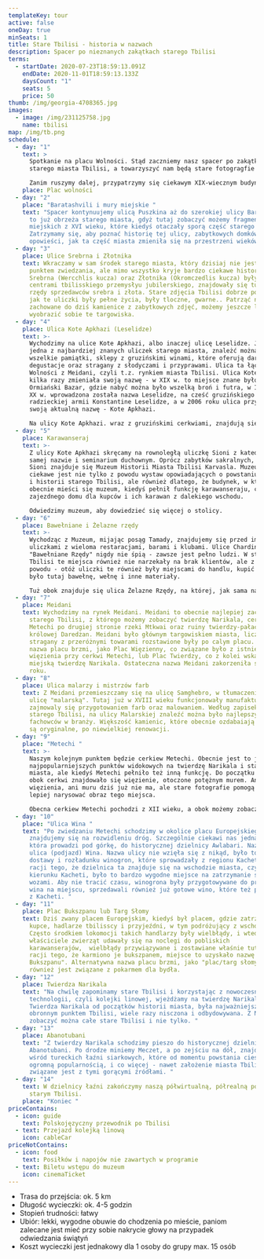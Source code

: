 ```yaml
---
templateKey: tour
active: false
oneDay: true
minSeats: 1
title: Stare Tbilisi - historia w nazwach
description: Spacer po nieznanych zakątkach starego Tbilisi
terms:
  - startDate: 2020-07-23T18:59:13.091Z
    endDate: 2020-11-01T18:59:13.133Z
    daysCount: "1"
    seats: 5
    price: 50
thumb: /img/georgia-4708365.jpg
images:
  - image: /img/231125758.jpg
    name: tbilisi
map: /img/tb.png
schedule:
  - day: "1"
    text: >
      Spotkanie na placu Wolności. Stąd zaczniemy nasz spacer po zakątkach
      starego miasta Tbilisi, a towarzyszyć nam będą stare fotogragfie miasta. 

      Zanim ruszymy dalej, przypatrzymy się ciekawym XIX-wiecznym budynkom, takim, jak np. stary ratusz miejski, oraz poznamy historię tego placu - serca miasta. 
    place: Plac wolności
  - day: "2"
    place: "Baratashvili i mury miejskie "
    text: "Spacer kontynuujemy ulicą Puszkina aż do szerokiej ulicy Baratashvili. Są
      to już obrzeża starego miasta, gdyż tutaj zobaczyć możemy fragmenty murów
      miejskich z XVI wieku, które kiedyś otaczały sporą część starego Tbilisi.
      Zatrzymamy się, aby poznać historię tej ulicy, zabytkowych domków oraz
      opowieści, jak ta część miasta zmieniła się na przestrzeni wieków. "
  - day: "3"
    place: Ulice Srebrna i Złotnika
    text: Wkraczamy w sam środek starego miasta, który dzisiaj nie jest najczęstym
      punktem zwiedzania, ale mimo wszystko kryje bardzo ciekawe historię. Ulice
      Srebrna (Wercchlis kucza) oraz Złotnika (Okromczedlis kucza) były kiedyś
      centrami tbilisskiego przemysłyu jubilerskiego, znajdowały się tutaj też
      rzędy sprzedawców srebra i złota. Stare zdjęcia Tbilisi dobrze pokazują,
      jak te uliczki były pełne życia, były tloczne, gwarne.. Patrząć na
      zachowane do dziś kamienice z zabytkowych zdjęć, możemy jeszcze lepiej
      wyobrazić sobie te targowiska.
  - day: "4"
    place: Ulica Kote Apkhazi (Leselidze)
    text: >-
      Wychodzimy na ulice Kote Apkhazi, albo inaczej ulicę Leselidze. Jest to
      jedna z najbardziej znanych uliczek starego miasta, znależć można tutaj
      wszelkie pamiątki, sklepy z gruzińskimi winami, które oferują darmowe
      degustacje oraz stragany z słodyczami i przyprawami. Ulica ta łączy Plan
      Wolności z Meidani, czyli t.z. rynkiem miasta Tbilisi. Ulica Kote Apkhazi
      kilka razy zmieniała swoją nazwę - w XIX w. to miejsce znane było, jako
      Ormiański Bazar, gdzie nabyć można było wszelką broń i futra, w I połowie
      XX w. wprowadzona została nazwa Leselidze, na cześć gruzińskiego generała
      radzieckiej armii Konstantine Leselidze, a w 2006 roku ulica przyjęła
      swoją aktualną nazwę - Kote Apkhazi. 

      Na ulicy Kote Apkhazi. wraz z gruzińskimi cerkwiami, znajdują się kościół katolicki oraz synagoga.
  - day: "5"
    place: Karawanseraj
    text: >-
      Z ulicy Kote Apkhazi skręcamy na rownoległą uliczkę Sioni z katedrą o tej
      samej nazwie i seminarium duchownym. Oprócz zabytków sakralnych, na ulicy
      Sioni znajduje się Muzeum Historii Miasta Tbilisi Karvasla. Muzeum to
      ciekawe jest nie tylko z powodu wystaw opowiadających o powstaniu, rozwoju
      i historii starego Tbilisi, ale również dlatego, że budynek, w którym
      obecnie mieści się muzeum, kiedyś pełnił funkcję karawanseraju, czyli
      zajezdnego domu dla kupców i ich karawan z dalekiego wschodu. 

      Odwiedzimy muzeum, aby dowiedzieć się więcej o stolicy.
  - day: "6"
    place: Bawełniane i Żelazne rzędy
    text: >-
      Wychodząc z Muzeum, mijając posąg Tamady, znajdujemy się przed imprezowymi
      uliczkami z wieloma restaracjami, barami i klubami. Ulice Chardina i
      "Bawełniane Rzędy" nigdy nie śpią - zawsze jest pełno ludzi. W starym
      Tbilisi te miejsca również nie narzekały na brak klientów, ale z innego
      powodu - otóż uliczki te również były miejscami do handlu, kupić można
      było tutaj bawełnę, wełnę i inne materiały. 

      Tuż obok znajduje się ulica Żelazne Rzędy, na której, jak sama nazwa wskazuje, postawały warsztaty metalowe oraz trwała sprzedaż sprzętu metalowego lub surowców żelaza. 
  - day: "7"
    place: Meidani
    text: Wychodzimy na rynek Meidani. Meidani to obecnie najlepiej zachowany plac
      starego Tbilisi, z którego możemy zobaczyć twierdzę Narikala, cerkiew
      Metechi po drugiej stronie rzeki Mtkwai oraz ruiny twierdzy-pałacu
      królowej Daredżan. Meidani było głównym targowiskiem miasta, liczne
      stragany z przeróżnymi towarami rozstawione były po calym placu. Stara
      nazwa placu brzmi, jako Plac Więzienny, co związane było z istniejiem
      więzienia przy cerkwi Metechi, lub Plac Twierdzy, co z kolei wskazywało na
      miejską twierdzę Narikala. Ostateczna nazwa Meidani zakorzeniła się w 1800
      roku.
  - day: "8"
    place: Ulica malarzy i mistrzów farb
    text: Z Meidani przemieszczamy się na ulicę Samghebro, w tłumaczeniu na polski -
      ulicę "malarską". Tutaj już w XVIII wieku funkcjonowały manufaktury, które
      zajmowaly się przygotowaniem farb oraz malowaniem. Według zapisek o życiu
      starego Tbilisi, na ulicy Malarskiej znaleźć można było najlepszych
      fachowców w branży. Większość kamienic, które obecnie ozdabaiają tę ulicę,
      są oryginalne, po niewielkiej renowacji.
  - day: "9"
    place: "Metechi "
    text: >-
      Naszym kolejnym punktem będzie cerkiew Metechi. Obecnie jest to jeden z
      najpopularniejszych punktów widokowych na twierdzę Narikala i starówkę
      miasta, ale kiedyś Metechi pełniło też inną funkcję. Do początku XX wieku,
      obok cerkwi znajdowało się więzienie, otoczone potężnym murem. Ani
      więzienia, ani muru dziś już nie ma, ale stare fotografie pomogą nam
      lepiej narysować obraz tego miejsca. 

      Obecna cerkiew Metechi pochodzi z XII wieku, a obok możemy zobaczyć pomnik założyciela miasta Tbilisi, króla Vachatanga Gorgasali.
  - day: "10"
    place: "Ulica Wina "
    text: "Po zwiedzaniu Metechi schodzimy w okolice placu Europejskiego. Tutaj
      znajdujemy się na rozwidleniu dróg. Szczególnie ciekawi nas jedna ulica,
      która prowadzi pod górkę, do historycznej dzielnicy Awlabari. Nazywa się
      ulica (podjazd) Wina. Nazwa ulicy nie wzięła się z nikąd, było to miejsce
      dostawy i rozładunku winogron, które sprowadzały z regionu Kacheti. Z
      racji tego, że dzielnica ta znajduje się na wschodzie miasta, czyli w
      kierunku Kacheti, było to bardzo wygodne miejsce na zatrzymanie się z
      wozami. Aby nie tracić czasu, winogrona były przygotowywane do produkcji
      wina na miejscu, sprzedawali również już gotowe wino, które też przywozili
      z Kacheti. "
  - day: "11"
    place: Plac Bukszpanu lub Targ Słomy
    text: Dziś zwany placem Europejskim, kiedyś był placem, gdzie zatrzymywali się
      kupce, hadlarze tbilisscy i przyjeźdni, w tym podróżujący z wschodu.
      Często środkiem lokomocji takich handlarzy były wielbłądy, i wtedy, kiedy
      właściciele zwierząt udawały się na noclegi do pobliskich
      karawanserajów,  wielbłądy przywiązywane i zostawiane właśnie tutaj, a z
      racji tego, że karmiono je bukszpanem, miejsce to uzyskało nazwę "Plac
      Bukszpanu". Alternatywna nazwa placu brzmi, jako "plac/targ słomy", co
      również jest związane z pokarmem dla bydła.
  - day: "12"
    place: Twierdza Narikala
    text: "Na chwilę zapominamy stare Tbilisi i korzystając z nowoczesnych
      technologii, czyli kolejki linowej, wjeżdżamy na twierdzę Narikala.
      Twierdza Narikala od początków historii miasta, była najważniejszym
      obronnym punktem Tbilisi, wiele razy nisczona i odbydowywana. Z Narikali
      zobaczyć można całe stare Tbilisi i nie tylko. "
  - day: "13"
    place: Abanotubani
    text: "Z twierdzy Narikala schodzimy pieszo do historycznej dzielnicy łaźni
      Abanotubani. Po drodze miniemy Meczet, a po zejściu na dół, znajdziemy się
      wśród tureckich łaźni siarkowych, które od momentu powstania cieszą się
      ogromną popularnością, i co więcej - nawet założenie miasta Tbilisi
      związane jest z tymi gorącymi źródłami. "
  - day: "14"
    text: W dzielnicy łaźni zakończymy naszą półwirtualną, półrealną podróź po
      starym Tbilisi.
    place: "Koniec "
priceContains:
  - icon: guide
    text: Polskojęzyczny przewodnik po Tbilisi
  - text: Przejazd kolejką linową
    icon: cableCar
priceNotContains:
  - icon: food
    text: Posiłków i napojów nie zawartych w programie
  - text: Biletu wstępu do muzeum
    icon: cinemaTicket
---
```



* Trasa do przejścia: ok. 5 km 
* Długość wycieczki: ok. 4-5 godzin 
* Stopień trudności: łatwy 
* Ubiór: lekki, wygodne obuwie do chodzenia po mieście, paniom zalecane jest mieć przy sobie nakrycie głowy na przypadek odwiedzania świątyń 
* Koszt wycieczki jest jednakowy dla 1 osoby do grupy max. 15 osób